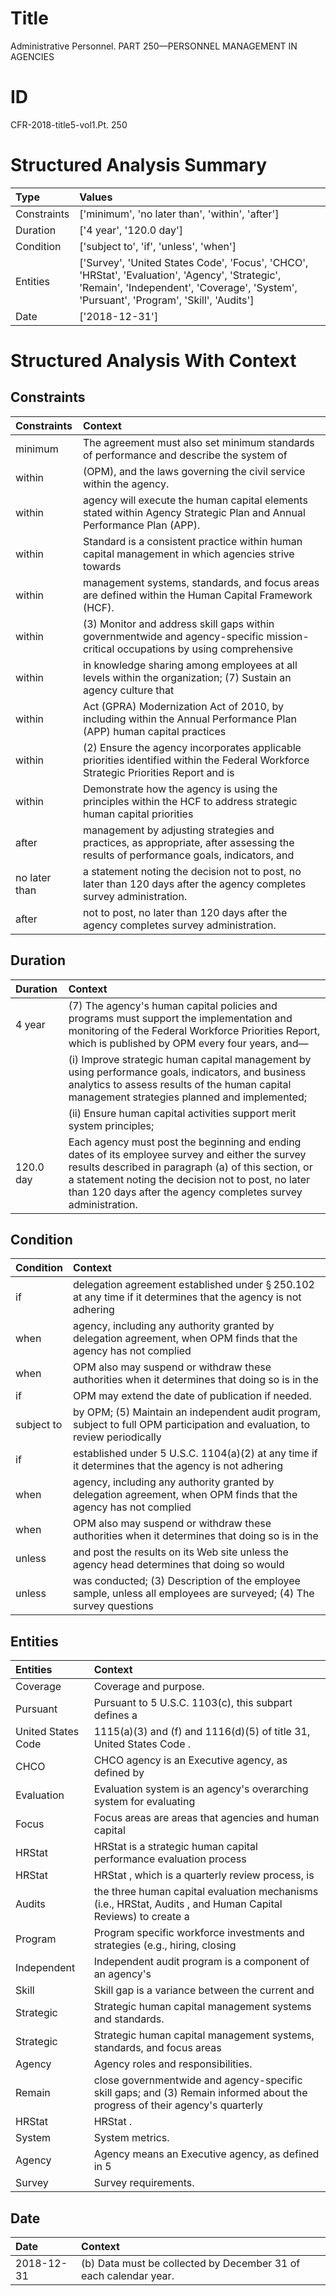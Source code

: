 # Title

 Administrative Personnel. PART 250—PERSONNEL MANAGEMENT IN AGENCIES


# ID

 CFR-2018-title5-vol1.Pt. 250


# Structured Analysis Summary

| Type        | Values                                                                                                                                                                                    |
|:------------|:------------------------------------------------------------------------------------------------------------------------------------------------------------------------------------------|
| Constraints | ['minimum', 'no later than', 'within', 'after']                                                                                                                                           |
| Duration    | ['4 year', '120.0 day']                                                                                                                                                                   |
| Condition   | ['subject to', 'if', 'unless', 'when']                                                                                                                                                    |
| Entities    | ['Survey', 'United States Code', 'Focus', 'CHCO', 'HRStat', 'Evaluation', 'Agency', 'Strategic', 'Remain', 'Independent', 'Coverage', 'System', 'Pursuant', 'Program', 'Skill', 'Audits'] |
| Date        | ['2018-12-31']                                                                                                                                                                            |


# Structured Analysis With Context

 


## Constraints

| Constraints   | Context                                                                                                                             |
|:--------------|:------------------------------------------------------------------------------------------------------------------------------------|
| minimum       | The agreement must also set  minimum standards of performance and describe the system of                                            |
| within        | (OPM), and the laws governing the civil service within  the agency.                                                                 |
| within        | agency will execute the human capital elements stated within  Agency Strategic Plan and Annual Performance Plan (APP).              |
| within        | Standard is a consistent practice  within human capital management in which agencies strive towards                                 |
| within        | management systems, standards, and focus areas are defined within  the Human Capital Framework (HCF).                               |
| within        | (3) Monitor and address skill gaps  within governmentwide and agency-specific mission-critical occupations by using comprehensive   |
| within        | in knowledge sharing among employees at all levels within the organization; (7) Sustain an agency culture that                      |
| within        | Act (GPRA) Modernization Act of 2010, by including within the Annual Performance Plan (APP) human capital practices                 |
| within        | (2) Ensure the agency incorporates applicable priorities identified within the Federal Workforce Strategic Priorities Report and is |
| within        | Demonstrate how the agency is using the principles within the HCF to address strategic human capital priorities                     |
| after         | management by adjusting strategies and practices, as appropriate, after assessing the results of performance goals, indicators, and |
| no later than | a statement noting the decision not to post, no later than  120 days after the agency completes survey administration.              |
| after         | not to post, no later than 120 days after  the agency completes survey administration.                                              |


## Duration

| Duration   | Context                                                                                                                                                                                                                                                                        |
|:-----------|:-------------------------------------------------------------------------------------------------------------------------------------------------------------------------------------------------------------------------------------------------------------------------------|
| 4 year     | (7) The agency's human capital policies and programs must support the implementation and monitoring of the Federal Workforce Priorities Report, which is published by OPM every four years, and&#8212;                                                                         |
|            |               (i) Improve strategic human capital management by using performance goals, indicators, and business analytics to assess results of the human capital management strategies planned and implemented;                                                              |
|            |               (ii) Ensure human capital activities support merit system principles;                                                                                                                                                                                            |
| 120.0 day  | Each agency must post the beginning and ending dates of its employee survey and either the survey results described in paragraph (a) of this section, or a statement noting the decision not to post, no later than 120 days after the agency completes survey administration. |


## Condition

| Condition   | Context                                                                                                                     |
|:------------|:----------------------------------------------------------------------------------------------------------------------------|
| if          | delegation agreement established under &#167;&#8201;250.102 at any time if it determines that the agency is not adhering    |
| when        | agency, including any authority granted by delegation agreement, when OPM finds that the agency has not complied            |
| when        | OPM also may suspend or withdraw these authorities  when it determines that doing so is in the                              |
| if          | OPM may extend the date of publication  if  needed.                                                                         |
| subject to  | by OPM; (5) Maintain an independent audit program, subject to full OPM participation and evaluation, to review periodically |
| if          | established under 5 U.S.C. 1104(a)(2) at any time if it determines that the agency is not adhering                          |
| when        | agency, including any authority granted by delegation agreement, when OPM finds that the agency has not complied            |
| when        | OPM also may suspend or withdraw these authorities  when it determines that doing so is in the                              |
| unless      | and post the results on its Web site unless the agency head determines that doing so would                                  |
| unless      | was conducted; (3) Description of the employee sample, unless all employees are surveyed; (4) The survey questions          |


## Entities

| Entities           | Context                                                                                                                     |
|:-------------------|:----------------------------------------------------------------------------------------------------------------------------|
| Coverage           | Coverage  and purpose.                                                                                                      |
| Pursuant           | Pursuant to 5 U.S.C. 1103(c), this subpart defines a                                                                        |
| United States Code | 1115(a)(3) and (f) and 1116(d)(5) of title 31, United States Code .                                                         |
| CHCO               | CHCO agency is an Executive agency, as defined by                                                                           |
| Evaluation         | Evaluation system is an agency's overarching system for evaluating                                                          |
| Focus              | Focus areas are areas that agencies and human capital                                                                       |
| HRStat             | HRStat is a strategic human capital performance evaluation process                                                          |
| HRStat             | HRStat , which is a quarterly review process, is                                                                            |
| Audits             | the three human capital evaluation mechanisms (i.e., HRStat, Audits , and Human Capital Reviews) to create a                |
| Program            | Program specific workforce investments and strategies (e.g., hiring, closing                                                |
| Independent        | Independent audit program is a component of an agency's                                                                     |
| Skill              | Skill gap is a variance between the current and                                                                             |
| Strategic          | Strategic  human capital management systems and standards.                                                                  |
| Strategic          | Strategic human capital management systems, standards, and focus areas                                                      |
| Agency             | Agency  roles and responsibilities.                                                                                         |
| Remain             | close governmentwide and agency-specific skill gaps; and (3) Remain informed about the progress of their agency's quarterly |
| HRStat             | HRStat .                                                                                                                    |
| System             | System  metrics.                                                                                                            |
| Agency             | Agency means an Executive agency, as defined in 5                                                                           |
| Survey             | Survey  requirements.                                                                                                       |


## Date

| Date       | Context                                                          |
|:-----------|:-----------------------------------------------------------------|
| 2018-12-31 | (b) Data must be collected by December 31 of each calendar year. |


